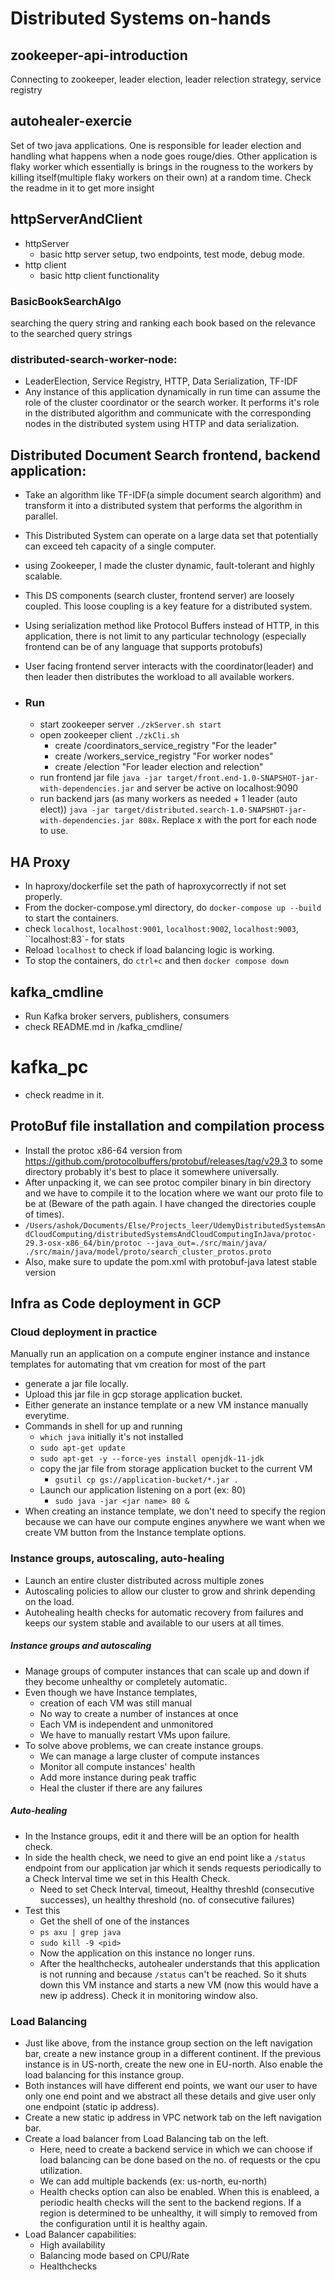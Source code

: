 # Distributed Systems on-hands

## zookeeper-api-introduction
 Connecting to zookeeper, leader election, leader relection strategy, service registry

## autohealer-exercie 
 Set of two java applications. One is responsible for leader election and handling what happens when a node goes rouge/dies. Other application is flaky worker which essentially is brings in the rougness to the workers by killing itself(multiple flaky workers on their own) at a random time. Check the readme in it to get more insight 

## httpServerAndClient
- httpServer
	* basic http server setup, two endpoints, test mode, debug mode.
- http client
	* basic http client functionality

### BasicBookSearchAlgo 
 searching the query string and ranking each book based on the relevance to the searched query strings

### distributed-search-worker-node:
  - LeaderElection, Service Registry, HTTP, Data Serialization, TF-IDF
  - Any instance of this application dynamically in run time can assume the role of the cluster coordinator or the search worker. It performs it's role in the distributed algorithm and communicate with the corresponding nodes in the distributed system using HTTP and data serialization.

## Distributed Document Search frontend, backend application:
 - Take an algorithm like TF-IDF(a simple document search algorithm) and transform it into a distributed system that performs the algorithm in parallel.
 - This Distributed System can operate on a large data set that potentially can exceed teh capacity of a single computer.
 - using Zookeeper, I made the cluster dynamic, fault-tolerant and highly scalable. 
 - This DS components (search cluster, frontend server) are loosely coupled. This loose coupling is a key feature for a distributed system.
 - Using serialization method like Protocol Buffers instead of HTTP, in this application, there is not limit to any particular technology (especially frontend can be of any language that supports protobufs) 
 - User facing frontend server interacts with the coordinator(leader) and then leader then distributes the workload to all available workers.
 
 - ### Run
	* start zookeeper server `./zkServer.sh start`
	* open zookeeper client `./zkCli.sh`
		- create /coordinators_service_registry "For the leader"
		- create /workers_service_registry "For worker nodes"
		- create /election "For leader election and relection"
	* run frontend jar file `java -jar target/front.end-1.0-SNAPSHOT-jar-with-dependencies.jar` and server be active on  localhost:9090
	* run backend jars (as many workers as needed + 1 leader (auto elect)) `java -jar target/distributed.search-1.0-SNAPSHOT-jar-with-dependencies.jar 808x`. Replace x with the port for each node to use.
 
## HA Proxy

- In haproxy/dockerfile set the path of haproxycorrectly if not set properly.
- From the docker-compose.yml directory, do `docker-compose up --build` to start the containers.
- check `localhost`, `localhost:9001`, `localhost:9002`, `localhost:9003`, ``localhost:83`- for stats
- Reload `localhost` to check if load balancing logic is working.	
- To stop the containers, do `ctrl+c` and then `docker compose down`
	
## kafka_cmdline

- Run Kafka broker servers, publishers, consumers
- check README.md in /kafka_cmdline/

# kafka_pc
- check readme in it.

## ProtoBuf file installation and compilation process

 - Install the protoc x86-64 version from https://github.com/protocolbuffers/protobuf/releases/tag/v29.3 to some directory probably it's best to place it somewhere universally.
- After unpacking it, we can see protoc compiler binary in bin directory and we have to compile it to the location where we want our proto file to be at (Beware of the path again. I have changed the directories couple of times).
- `/Users/ashok/Documents/Else/Projects_leer/UdemyDistributedSystemsAndCloudComputing/distributedSystemsAndCloudComputingInJava/protoc-29.3-osx-x86_64/bin/protoc --java_out=./src/main/java/ ./src/main/java/model/proto/search_cluster_protos.proto`
- Also, make sure to update the pom.xml with protobuf-java latest stable version

## Infra as Code deployment in GCP

### Cloud deployment in practice
Manually run an application on a compute enginer instance and instance templates for automating that vm creation for most of the part
- generate a jar file locally.
- Upload this jar file in gcp storage application bucket.
- Either generate an instance template or a new VM instance manually everytime.
- Commands in shell for up and running
	- `which java` initially it's not installed
	- `sudo apt-get update`
	- `sudo apt-get -y --force-yes install openjdk-11-jdk`
	- copy the jar file from storage application bucket to the current VM 
		- `gsutil cp gs://application-bucket/*.jar .`
	- Launch our application listening on a port (ex: 80)
		- `sudo java -jar <jar name> 80 &`
- When creating an instance template, we don't need to specify the region because we can have our compute engines anywhere we want when we create VM button from the Instance template options.

### Instance groups, autoscaling, auto-healing
- Launch an entire cluster distributed across multiple zones
- Autoscaling policies to allow our cluster to grow and shrink depending on the load.
- Autohealing health checks for automatic recovery from failures and keeps our system stable and available to our users at all times.
##### Instance groups and autoscaling
- Manage groups of computer instances that can scale up and down if they become unhealthy or completely automatic.
- Even though we have Instance templates, 
	- creation of each VM was still manual
	- No way to create a number of instances at once
	- Each VM is independent and unmonitored
	- We have to manually restart VMs upon failure.
- To solve above problems, we can create instance groups.
	- We can manage a large cluster of compute instances
	- Monitor all compute instances' health
	- Add more instance during peak traffic
	- Heal the cluster if there are any failures

##### Auto-healing
- In the Instance groups, edit it and there will be an option for health check.
- In side the health check, we need to give an end point like a `/status` endpoint from our application jar which it sends requests periodically to a Check Interval time we set in this Health Check.
	- Need to set Check Interval, timeout, Healthy threshld (consecutive successes), un healthy threshold (no. of consecutive failures)
- Test this
	- Get the shell of one of the instances
	- `ps axu | grep java`
	- `sudo kill -9 <pid>`
	- Now the application on this instance no longer runs.
	- After the healthchecks, autohealer understands that this application is not running and because `/status` can't be reached. So it shuts down this VM instance and starts a new VM (now this would have a new ip address). Check it in monitoring window also. 

### Load Balancing
- Just like above, from the instance group section on the left navigation bar, create a new instance group in a different continent. If the previous instance is in US-north, create the new one in EU-north. Also enable the load balancing for this instance group. 
- Both instances will have different end points, we want our user to have only one end point and we abstract all these details and give user only one endpoint (static ip address).
- Create a new static ip address in VPC network tab on the left navigation bar.
- Create a load balancer from Load Balancing tab on the left.
	- Here, need to create a backend service in which we can choose if load balancing can be done based on the no. of requests or the cpu utilization.
	- We can add multiple backends (ex: us-north, eu-north) 
	- Health checks option can also be enabled. When this is enableed, a periodic health checks will the sent to the backend regions. If a region is determined to be unhealthy, it will simply to removed from the configuration until it is healthy again.
- Load Balancer capabilities:
	- High availability
	- Balancing mode based on CPU/Rate
	- Healthchecks

